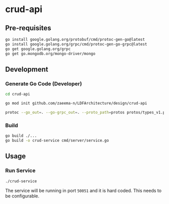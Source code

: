 # crud-api

## Pre-requisites

```bash
go install google.golang.org/protobuf/cmd/protoc-gen-go@latest
go install google.golang.org/grpc/cmd/protoc-gen-go-grpc@latest
go get google.golang.org/grpc
go get go.mongodb.org/mongo-driver/mongo
```

## Development

### Generate Go Code (Developer)

```bash
cd crud-api
```


```bash
go mod init github.com/zaeema-n/LDFArchitecture/design/crud-api
```

```bash
protoc --go_out=. --go-grpc_out=. --proto_path=protos protos/types_v1.proto
```

### Build

```bash
go build ./...
go build -o crud-service cmd/server/service.go
```



## Usage

### Run Service

```bash
./crud-service
```

The service will be running in port `50051` and it is hard coded. This needs to be configurable. 